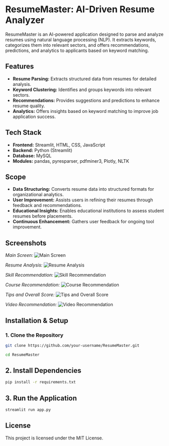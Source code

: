 # ResumeMaster: AI-Driven Resume Analyzer

ResumeMaster is an AI-powered application designed to parse and analyze resumes using natural language processing (NLP). It extracts keywords, categorizes them into relevant sectors, and offers recommendations, predictions, and analytics to applicants based on keyword matching.

## Features

- **Resume Parsing:** Extracts structured data from resumes for detailed analysis.
- **Keyword Clustering:** Identifies and groups keywords into relevant sectors.
- **Recommendations:** Provides suggestions and predictions to enhance resume quality.
- **Analytics:** Offers insights based on keyword matching to improve job application success.

## Tech Stack

- **Frontend:** Streamlit, HTML, CSS, JavaScript
- **Backend:** Python (Streamlit)
- **Database:** MySQL
- **Modules:** pandas, pyresparser, pdfminer3, Plotly, NLTK

## Scope

- **Data Structuring:** Converts resume data into structured formats for organizational analytics.
- **User Improvement:** Assists users in refining their resumes through feedback and recommendations.
- **Educational Insights:** Enables educational institutions to assess student resumes before placements.
- **Continuous Enhancement:** Gathers user feedback for ongoing tool improvement.

## Screenshots

*Main Screen:*
![Main Screen](screenshots/main_screen.png)

*Resume Analysis:*
![Resume Analysis](screenshots/resume_analysis.png)

*Skill Recommendation:*
![Skill Recommendation](screenshots/skill_recommendation.png)

*Course Recommendation:*
![Course Recommendation](screenshots/course_recommendation.png)

*Tips and Overall Score:*
![Tips and Overall Score](screenshots/tips_overall_score.png)

*Video Recommendation:*
![Video Recommendation](screenshots/video_recommendation.png)

## Installation & Setup

### 1. Clone the Repository
```bash
git clone https://github.com/your-username/ResumeMaster.git

cd ResumeMaster
```

## 2. Install Dependencies
```bash
pip install -r requirements.txt
```

## 3. Run the Application
```bash
streamlit run app.py
```

## License

This project is licensed under the MIT License.
